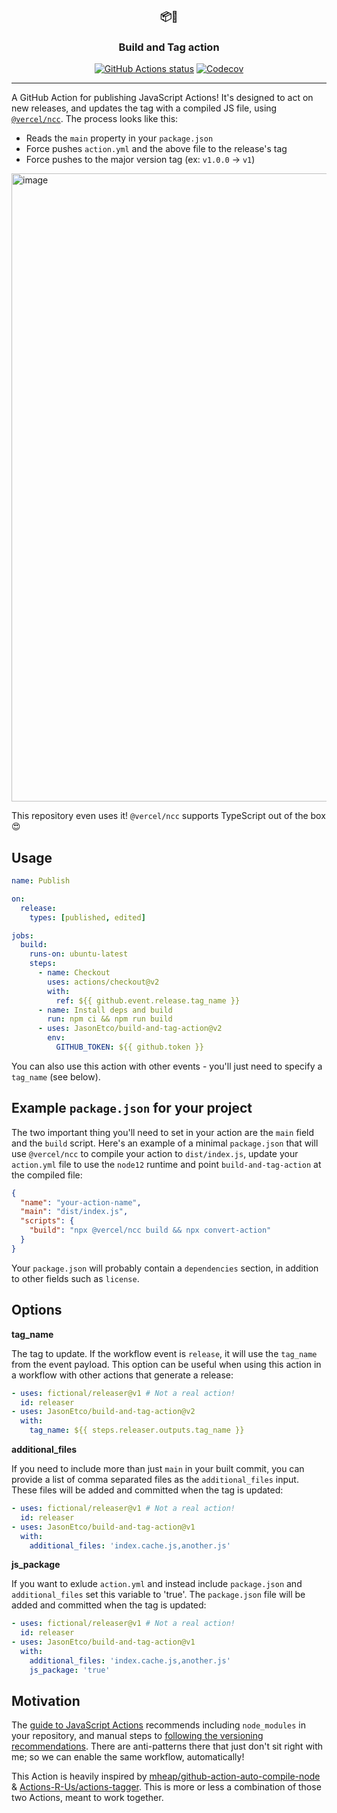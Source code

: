 <h3 align="center">📦🔖</h3>
<h3 align="center">Build and Tag action</h3>

<p align="center"><a href="https://github.com/JasonEtco/build-and-tag-action"><img alt="GitHub Actions status" src="https://github.com/JasonEtco/build-and-tag-action/workflows/CI/badge.svg"></a> <a href="https://codecov.io/gh/JasonEtco/build-and-tag-action/"><img src="https://badgen.now.sh/codecov/c/github/JasonEtco/build-and-tag-action" alt="Codecov"></a></p>

---

A GitHub Action for publishing JavaScript Actions! It's designed to act on new releases, and updates the tag with a compiled JS file, using [`@vercel/ncc`](https://github.com/vercel/ncc). The process looks like this:

- Reads the `main` property in your `package.json`
- Force pushes `action.yml` and the above file to the release's tag
- Force pushes to the major version tag (ex: `v1.0.0` -> `v1`)

<img width="1005" alt="image" src="https://user-images.githubusercontent.com/10660468/82084147-d894ca00-96b8-11ea-9a14-1640d6963213.png">

This repository even uses it! `@vercel/ncc` supports TypeScript out of the box 😍

## Usage

```yaml
name: Publish

on:
  release:
    types: [published, edited]

jobs:
  build:
    runs-on: ubuntu-latest
    steps:
      - name: Checkout
        uses: actions/checkout@v2
        with:
          ref: ${{ github.event.release.tag_name }}
      - name: Install deps and build
        run: npm ci && npm run build
      - uses: JasonEtco/build-and-tag-action@v2
        env:
          GITHUB_TOKEN: ${{ github.token }}
```

You can also use this action with other events - you'll just need to specify a `tag_name` (see below).

## Example `package.json` for your project

The two important thing you'll need to set in your action are the `main` field and the `build` script. Here's an example of a minimal `package.json` that will use `@vercel/ncc` to compile your action to `dist/index.js`, update your `action.yml` file to use the `node12` runtime and point `build-and-tag-action` at the compiled file:

```json
{
  "name": "your-action-name",
  "main": "dist/index.js",
  "scripts": {
    "build": "npx @vercel/ncc build && npx convert-action"
  }
}
```

Your `package.json` will probably contain a `dependencies` section, in addition to other fields such as `license`.

## Options

**tag_name**

The tag to update. If the workflow event is `release`, it will use the `tag_name` from the event payload. This option can be useful when using this action in a workflow with other actions that generate a release:

```yaml
- uses: fictional/releaser@v1 # Not a real action!
  id: releaser
- uses: JasonEtco/build-and-tag-action@v2
  with:
    tag_name: ${{ steps.releaser.outputs.tag_name }}
```

**additional_files**

If you need to include more than just `main` in your built commit, you can provide a list of comma separated files as the `additional_files` input. These files will be added and committed when the tag is updated:

```yaml
- uses: fictional/releaser@v1 # Not a real action!
  id: releaser
- uses: JasonEtco/build-and-tag-action@v1
  with:
    additional_files: 'index.cache.js,another.js'
```

**js_package**

If you want to exlude `action.yml` and instead include `package.json` and `additional_files` set this variable to 'true'. The `package.json` file will be added and committed when the tag is updated:

```yaml
- uses: fictional/releaser@v1 # Not a real action!
  id: releaser
- uses: JasonEtco/build-and-tag-action@v1
  with:
    additional_files: 'index.cache.js,another.js'
    js_package: 'true'
```


## Motivation

The [guide to JavaScript Actions](https://help.github.com/en/actions/building-actions/creating-a-javascript-action) recommends including `node_modules` in your repository, and manual steps to [following the versioning recommendations](https://github.com/actions/toolkit/blob/master/docs/action-versioning.md#versioning). There are anti-patterns there that just don't sit right with me; so we can enable the same workflow, automatically!

This Action is heavily inspired by [mheap/github-action-auto-compile-node](https://github.com/mheap/github-action-auto-compile-node) & [Actions-R-Us/actions-tagger](https://github.com/Actions-R-Us/actions-tagger). This is more or less a combination of those two Actions, meant to work together.

